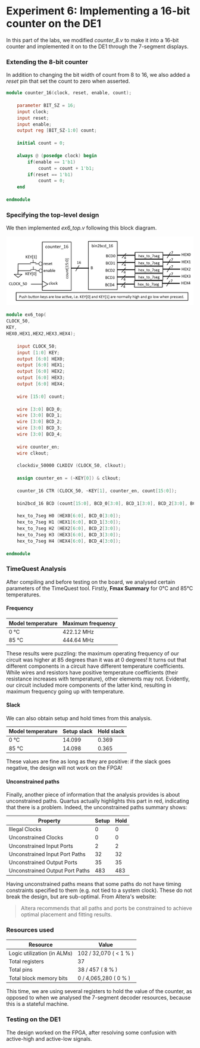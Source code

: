 # Experiment 6: Implementing a 16-bit counter on the DE1

In this part of the labs, we modified *counter_8.v* to make it into a 16-bit counter and implemented it on to the DE1 through the 7-segment displays.

### Extending the 8-bit counter

In addition to changing the bit width of count from 8 to 16, we also added a *reset* pin that set the count to zero when asserted.
```verilog
module counter_16(clock, reset, enable, count);

	parameter BIT_SZ = 16;
	input clock;
	input reset;
	input enable;
	output reg [BIT_SZ-1:0] count;

	initial count = 0;

	always @ (posedge clock) begin
		if(enable == 1'b1)
			count = count + 1'b1;
		if(reset == 1'b1)
			count = 0;
	end

endmodule
```

### Specifying the top-level design

We then implemented *ex6_top.v* following this block diagram.

![block diagram](../images/ex6_s2.png)

```verilog
module ex6_top(
CLOCK_50,
KEY,
HEX0,HEX1,HEX2,HEX3,HEX4);

	input CLOCK_50;
	input [1:0] KEY;
	output [6:0] HEX0;
	output [6:0] HEX1;
	output [6:0] HEX2;
	output [6:0] HEX3;
	output [6:0] HEX4;

	wire [15:0] count;
	
	wire [3:0] BCD_0;
	wire [3:0] BCD_1;
	wire [3:0] BCD_2;
	wire [3:0] BCD_3;
	wire [3:0] BCD_4;
	
	wire counter_en;
	wire clkout;
	
	clockdiv_50000 CLKDIV (CLOCK_50, clkout);
	
	assign counter_en = (~KEY[0]) & clkout;

	counter_16 CTR (CLOCK_50, ~KEY[1], counter_en, count[15:0]);
	
	bin2bcd_16 BCD (count[15:0], BCD_0[3:0], BCD_1[3:0], BCD_2[3:0], BCD_3[3:0], BCD_4[3:0]);
	
	hex_to_7seg H0 (HEX0[6:0], BCD_0[3:0]);
	hex_to_7seg H1 (HEX1[6:0], BCD_1[3:0]);
	hex_to_7seg H2 (HEX2[6:0], BCD_2[3:0]);
	hex_to_7seg H3 (HEX3[6:0], BCD_3[3:0]);
	hex_to_7seg H4 (HEX4[6:0], BCD_4[3:0]);

endmodule
```

### TimeQuest Analysis

After compiling and before testing on the board, we analysed certain parameters of the TimeQuest tool. Firstly, **Fmax Summary** for 0°C and 85°C temperatures.

#### Frequency

Model temperature | Maximum frequency
------------------|------------------
0 °C              | 422.12 MHz
85 °C             | 444.64 MHz

These results were puzzling: the maximum operating frequency of our circuit was higher at 85 degrees than it was at 0 degrees! It turns out that different components in a circuit have different temperature coefficients. While wires and resistors have positive temperature coefficients (their resistance increases with temperature), other elements may not. Evidently, our circuit included more components of the latter kind, resulting in maximum frequency going up with temperature.

#### Slack

We can also obtain setup and hold times from this analysis.

Model temperature | Setup slack | Hold slack
------------------|-------------|-----------
0 °C              | 14.099      | 0.369
85 °C             | 14.098      | 0.365

These values are fine as long as they are positive: if the slack goes negative, the design will not work on the FPGA!

#### Unconstrained paths

Finally, another piece of information that the analysis provides is about unconstrained paths. Quartus actually highlights this part in red, indicating that there is a problem. Indeed, the unconstrained paths summary shows:

Property                          |Setup| Hold
----------------------------------|-----|-----
Illegal Clocks                    | 0   | 0
Unconstrained Clocks              | 0   | 0
Unconstrained Input Ports         | 2   | 2
Unconstrained Input Port Paths    | 32  | 32
Unconstrained Output Ports        | 35  | 35
Unconstrained Output Port Paths   | 483 | 483

Having unconstrained paths means that some paths do not have timing constraints specified to them (e.g. not tied to a system clock). These do not break the design, but are sub-optimal. From Altera's website:
> Altera recommends that all paths and ports be constrained to achieve optimal placement and fitting results.

### Resources used

Resource			| Value
------------------------------- | ------------
Logic utilization (in ALMs)	| 102 / 32,070 ( < 1 % )
Total registers			| 37
Total pins			| 38 / 457 ( 8 % )
Total block memory bits		| 0 / 4,065,280 ( 0 % )

This time, we are using several registers to hold the value of the counter, as opposed to when we analysed the 7-segment decoder resources, because this is a stateful machine.

### Testing on the DE1

The design worked on the FPGA, after resolving some confusion with active-high and active-low signals.
